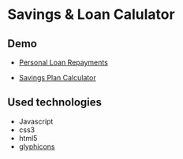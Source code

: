 # Savings & Loan Calulator

## Demo

* [Personal Loan Repayments](https://htmlpreview.github.io/?https://github.com/Ghost0817/SavingsAndLoanCalulator/blob/master/PersonalLoanRepayments.html)

* [Savings Plan Calculator](https://htmlpreview.github.io/?https://github.com/Ghost0817/SavingsAndLoanCalulator/blob/master/SavingsPlanCalculator.html)


## Used technologies

* Javascript
* css3
* html5
* [glyphicons](www.glyphicons.com)
